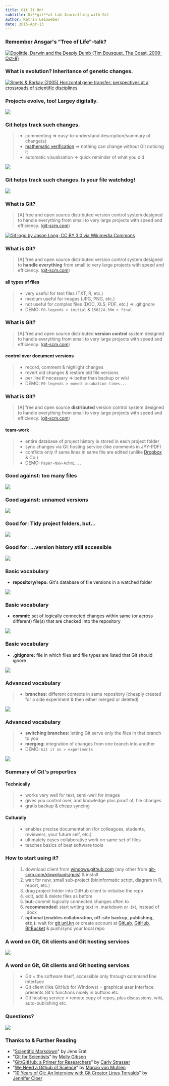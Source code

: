 ```yaml
---
title: Git It On!
subtitle: Di**git**al Lab Journalling with Git
author: Katrin Leinweber
date: 2015-Apr-13
---
```


### Remember Ansgar's "Tree of Life"-talk?

[![](images/doolittle-tree.jpg "Doolittle, Darwin and the Deeply Dumb (Tim Bousquet, The Coast, 2009-Oct-8)")](http://www.thecoast.ca/halifax/doolittle-darwin-and-the-deeply-dumb/Content?oid=1320808)

### What is evolution? Inheritance of genetic changes.

[![](images/Horizontal-gene-transfer-ori.jpg "Smets & Barkay (2005) Horizontal gene transfer: perspectives at a crossroads of scientific disciplines")](http://www.nature.com/nrmicro/journal/v3/n9/fig_tab/nrmicro1253_F1.html)

### Projects evolve, too! Largey digitally.

![](images/Horizontal-info-transfer.png)

### Git helps track such changes.

> - commenting => easy-to-understand description/summary of change(s)
> - [mathematic verification](http://git-scm.com/book/en/v2/Getting-Started-Git-Basics#Git-Has-Integrity) => nothing can change without Git noticing it
> - automatic visualisation => quick reminder of what you did

![](images/Git-helps.png)

### Git helps track such changes. Is your file watchdog!

![](images/watchdog.png)

### What is Git?

> [A] free and open source distributed version control system designed to handle everything from small to very large projects with speed and efficiency. ([git-scm.com](http://git-scm.com/))

[![](images/Git-logo-2Color.png "Git logo by Jason Long; CC BY 3.0 via Wikimedia Commons")](http://git-scm.com/downloads/logos)

### What is Git?

> [A] free and open source distributed version control system designed to **handle everything** from small to very large projects with speed and efficiency. ([git-scm.com](http://git-scm.com/))

#### all types of files

> - very useful for text files (TXT, R, etc.)
> - medium useful for images (JPG, PNG, etc.)
> - not useful for complex files (DOC, XLS, PDF, etc.) => .gitignore
> - DEMO: `F0-legends > initial` & `150224-30m > final`

### What is Git?

> [A] free and open source distributed **version control** system designed to handle everything from small to very large projects with speed and efficiency. ([git-scm.com](http://git-scm.com/))

#### control over document versions

> - record, comment & highlight changes
> - revert old changes & restore old file versions
> - per line if necessary => better than backup or wiki
> - DEMO: `F0-legends > moved incubation times...` 

### What is Git?

> [A] free and open source **distributed** version control system designed to handle everything from small to very large projects with speed and efficiency. ([git-scm.com](http://git-scm.com/))

#### team-work

> - entire database of project history is stored in each project folder
> - sync changes via Git hosting service (like comments in JPY-PDF)
> - conflicts only if same lines in same file are edited (unlike [Dropbox](https://www.dropbox.com/help/36) & Co.)
> - DEMO: `Paper-Now-Achmi...`

### Good against: too many files

![](images/versions-win-explorer.png)

### Good against: unnamed versions

![](images/versions-crashplan.png)

### Good for: Tidy project folders, but...

![](images/files-in-explorer.png)

### Good for: ...version history still accessible

![](images/file-changes-in-GitHub.png)

### Basic vocabulary

- **repository/repo:** Git's database of file versions in a watched folder

![](images/repo-folder.png)

### Basic vocabulary

- **commit:** set of logically connected changes within same (or across different) file(s) that are checked into the repository

![](images/logical-commit-across-files.png)

### Basic vocabulary

- **.gitignore:** file in which files and file types are listed that Git should ignore

![](images/unignore-files.png)

### Advanced vocabulary

> - **branches:** different contexts in same repository (cheaply created for a side experiment & then either merged or deleted)

![](images/Horizontal-info-transfer.png)

### Advanced vocabulary

> - **switching branches:** letting Git serve only the files in that branch to you
> - **merging:** integration of changes from one branch into another
> - DEMO: `Git it on > experiments`

![](images/git-branching.png)

### Summary of Git's properties

#### Technically

> - works very well for text, semi-well for images
> - gives you control over, and knowledge plus proof of, file changes
> - gratis backup & cheap syncing

#### Culturally

> - enables precise documentation (for colleagues, students, reviewers, your future self, etc.)
> - ultimately eases collaborative work on same set of files
> - teaches basics of best software tools

### How to start using it?

> 1. download client from [windows.github.com](https://windows.github.com/) (any other from [git-scm.com/downloads/guis](http://git-scm.com/download/gui/win)) & install
> 1. wait for new, small sub-project (bioinformatic script, diagram in R, report, etc.)
> 1. drag project folder into GitHub client to initialise the repo
> 1. edit, add & delete files as before
> 1. **but:** commit logically connected changes often to
> 1. **recommended:** start writing text in .markdown or .txt, instead of .docx
> 1. **optional (enables collaboration, off-site backup, publishing, etc.):** wait for [git.uni.kn](https://git.uni-konstanz.de/users/sign_in) or create account at [GitLab](https://gitlab.com/users/sign_in), [GitHub](https://github.com/join), [BitBucket](https://bitbucket.org/account/signup/) & push/sync your local repo

### A word on Git, Git clients and Git hosting services

![](images/Git-client-vs-shell.png)

### A word on Git, Git clients and Git hosting services

> - Git = the software itself, accessible only through **c**ommand **l**ine **i**nterface
> - Git client (like GitHub for Windows) = **g**raphical **u**ser **i**nterface presents Git's functions nicely in buttons etc.
> - Git hosting service = remote copy of repos, plus discussions, wiki, auto-publishing etc.

### Questions?

![](images/keep-calm-and-git-it-on.png)

### Thanks to & Further Reading

- "[Scientific Markdown](https://github.com/JensErat/scientific-markdown)" by Jens Erat
- "[Git for Scientists](https://mollygibson.github.io/2014-08-11-wustl/lessons/git-notebook/git-for-scientists.slides.html)" by [Molly Gibson](https://github.com/mollygibson)
- "[Git/GitHub: a Primer for Researchers](http://datapub.cdlib.org/2014/05/05/github-a-primer-for-researchers/)" by [Carly Strasser](http://carlystrasser.net/)
- "[We Need a Github of Science](http://marciovm.com/i-want-a-github-of-science/)" by [Marcio von Muhlen](https://twitter.com/marciovm)
- "[10 Years of Git: An Interview with Git Creator Linus Torvalds](https://www.linux.com/news/featured-blogs/185-jennifer-cloer/821541-10-years-of-git-an-interview-with-git-creator-linus-torvalds/)" by [Jennifer Cloer](https://twitter.com/JenniferCloer)
